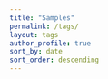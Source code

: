 ```yaml
---
title: "Samples"
permalink: /tags/
layout: tags
author_profile: true
sort_by: date 
sort_order: descending
---
```

 
